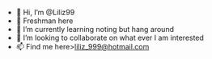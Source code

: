 - 👋 Hi, I’m @Liliz99
- 👀 Freshman here
- 🌱 I’m currently learning noting but hang around 
- 💞️ I’m looking to collaborate on what ever I am interested
- 📫 Find me here>liliz_999@hotmail.com

<!---
Liliz99/Liliz99 is a ✨ special ✨ repository because its `README.md` (this file) appears on your GitHub profile.
You can click the Preview link to take a look at your changes.
--->

